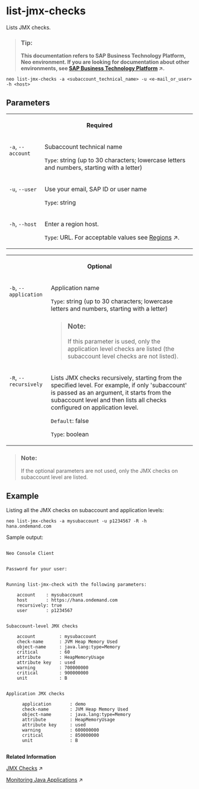 <!-- loioc6fedee0a1394991a913ec94fb654826 -->

# list-jmx-checks

Lists JMX checks.



> ### Tip:  
> **This documentation refers to SAP Business Technology Platform, Neo environment. If you are looking for documentation about other environments, see [SAP Business Technology Platform](https://help.sap.com/viewer/65de2977205c403bbc107264b8eccf4b/Cloud/en-US/6a2c1ab5a31b4ed9a2ce17a5329e1dd8.html "SAP Business Technology Platform (SAP BTP) is an integrated offering comprised of four technology portfolios: database and data management, application development and integration, analytics, and intelligent technologies. The platform offers users the ability to turn data into business value, compose end-to-end business processes, and build and extend SAP applications quickly.") :arrow_upper_right:.**



```
neo list-jmx-checks -a <subaccount_technical_name> -u <e-mail_or_user> -h <host>
```



## Parameters


<table>
<tr>
<th valign="top" colspan="2">

Required



</th>
</tr>
<tr>
<td valign="top">

`-a`, `--account`



</td>
<td valign="top">

Subaccount technical name

`Type`: string \(up to 30 characters; lowercase letters and numbers, starting with a letter\)



</td>
</tr>
<tr>
<td valign="top">

`-u`, `--user`



</td>
<td valign="top">

Use your email, SAP ID or user name

`Type`: string



</td>
</tr>
<tr>
<td valign="top">

`-h`, `--host`



</td>
<td valign="top">

Enter a region host.

`Type`: URL. For acceptable values see [Regions](https://help.sap.com/viewer/65de2977205c403bbc107264b8eccf4b/Cloud/en-US/350356d1dc314d3199dca15bd2ab9b0e.html "You can deploy applications in different regions. Each region represents a geographical location (for example, Europe, US East) where applications, data, or services are hosted.") :arrow_upper_right:.



</td>
</tr>
</table>


<table>
<tr>
<th valign="top" colspan="2">

Optional



</th>
</tr>
<tr>
<td valign="top">

`-b`, `--application` 



</td>
<td valign="top">

Application name

 `Type`: string \(up to 30 characters; lowercase letters and numbers, starting with a letter\)

> ### Note:  
> If this parameter is used, only the application level checks are listed \(the subaccount level checks are not listed\).



</td>
</tr>
<tr>
<td valign="top">

`-R`, `--recursively`



</td>
<td valign="top">

Lists JMX checks recursively, starting from the specified level. For example, if only 'subaccount' is passed as an argument, it starts from the subaccount level and then lists all checks configured on application level.

`Default`: false

`Type`: boolean



</td>
</tr>
</table>

> ### Note:  
> If the optional parameters are not used, only the JMX checks on subaccount level are listed.



<a name="loioc6fedee0a1394991a913ec94fb654826__section_rvn_ndz_5fb"/>

## Example

Listing all the JMX checks on subaccount and application levels:

```
neo list-jmx-checks -a mysubaccount -u p1234567 -R -h hana.ondemand.com
```

Sample output:

```
 
Neo Console Client


Password for your user:


Running list-jmx-check with the following parameters:

	account    : mysubaccount
	host       : https://hana.ondemand.com
	recursively: true
	user       : p1234567


Subaccount-level JMX checks

    account         : mysubaccount
    check-name      : JVM Heap Memory Used
    object-name     : java.lang:type=Memory
    critical        : 60
    attribute       : HeapMemoryUsage
    attribute key   : used
    warning         : 700000000
    critical        : 900000000 
    unit            : B


Application JMX checks
			
      application       : demo
      check-name        : JVM Heap Memory Used
      object-name       : java.lang:type=Memory
      attribute         : HeapMemoryUsage
      attribute key     : used
      warning           : 600000000
      critical          : 850000000
      unit              : B


```

**Related Information**  


[JMX Checks](https://help.sap.com/viewer/64f7d2b06c6b40a9b3097860c5930641/Cloud/en-US/ef5c05a713154945b347f87b54446c2b.html "Registering JMX checks allows alerting on any metric that is based on JMX MBean attribute.") :arrow_upper_right:

[Monitoring Java Applications](https://help.sap.com/viewer/64f7d2b06c6b40a9b3097860c5930641/Cloud/en-US/cf4b2953c2534c0a9b491abf5a4847d7.html "") :arrow_upper_right:

